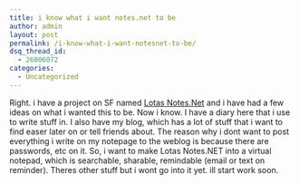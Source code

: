 ```yaml
---
title: i know what i want notes.net to be
author: admin
layout: post
permalink: /i-know-what-i-want-notesnet-to-be/
dsq_thread_id:
  - 26006072
categories:
  - Uncategorized
---
```

Right. i have a project on SF named [Lotas Notes.Net][1] and i have had a few ideas on what i wanted this to be. Now i know. I have a diary here that i use to write stuff in. I also have my blog, which has a lot of stuff that i want to find easer later on or tell friends about. The reason why i dont want to post everything i write on my notepage to the weblog is because there are passwords, etc on it. So, i want to make Lotas Notes.NET into a virtual notepad, which is searchable, sharable, remindable (email or text on reminder). Theres other stuff but i wont go into it yet. ill start work soon.

 [1]: http://sourceforge.net/projects/lotasnotesnet/